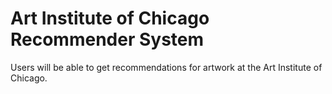 # Art Institute of Chicago Recommender System

Users will be able to get recommendations for artwork at the Art Institute of Chicago.
